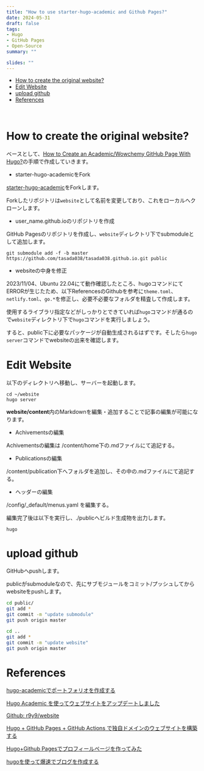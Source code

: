```yaml
---
title: "How to use starter-hugo-academic and Github Pages?"
date: 2024-05-31
draft: false
tags:
- Hugo
- GitHub Pages
- Open-Source
summary: ""

slides: ""
---
```


- [How to create the original website?](#how-to-create-the-original-website)
- [Edit Website](#edit-website)
- [upload github](#upload-github)
- [References](#references)

<br>

# How to create the original website?

ベースとして、[How to Create an Academic/Wowchemy GitHub Page With Hugo?](https://mickaellalande.github.io/post/tutorial/how-to-create-an-academic-github-page-with-hugo/)の手順で作成していきます。




- starter-hugo-academicをFork

[starter-hugo-academic](https://github.com/wowchemy/starter-hugo-academic)をForkします。

Forkしたリポジトリは`website`として名前を変更しており、これをローカルへクローンします。

- user_name.github.ioのリポジトリを作成

GitHub Pagesのリポジトリを作成し、`website`ディレクトリ下でsubmoduleとして追加します。

```sh: terminal
git submodule add -f -b master https://github.com/tasada038/tasada038.github.io.git public
```

- websiteの中身を修正

2023/11/04、Ubuntu 22.04にて動作確認したところ、hugoコマンドにてERRORが生じたため、以下ReferencesのGithubを参考に`theme.toml`、`netlify.toml`、`go.*`を修正し、必要不必要なフォルダを精査して作成します。

使用するライブラリ指定などがしっかりとできていれば`hugo`コマンドが通るので`website`ディレクトリ下で`hugo`コマンドを実行しましょう。

すると、public下に必要なパッケージが自動生成されるはずです。そしたら`hugo server`コマンドでwebsiteの出来を確認します。


# Edit Website

以下のディレクトリへ移動し、サーバーを起動します。

```sh: terminal
cd ~/website
hugo server
```

**website/content**内のMarkdownを編集・追加することで記事の編集が可能になります。

- Achivementsの編集

Achivementsの編集は /content/home下の.mdファイルにて追記する。

- Publicationsの編集

/content/publication下へフォルダを追加し、その中の.mdファイルにて追記する。

- ヘッダーの編集

/config/_default/menus.yaml を編集する。

編集完了後は以下を実行し、./publicへビルド生成物を出力します。

```sh: terminal
hugo
```

# upload github

GitHubへpushします。

publicがsubmoduleなので、先にサブモジュールをコミット/プッシュしてからwebsiteをpushします。
```sh
cd public/
git add *
git commit -m "update submodule"
git push origin master

cd ..
git add *
git commit -m "update website"
git push origin master
```

# References

[hugo-academicでポートフォリオを作成する](https://qiita.com/junffy/items/3188671d02a771920fd7)

[Hugo Academic を使ってウェブサイトをアップデートしました](https://r9y9.github.io/blog/2022/01/18/hugo-academic/)

[Github: r9y9/website](https://github.com/r9y9/website)

[Hugo + GitHub Pages + GitHub Actions で独自ドメインのウェブサイトを構築する](https://zenn.dev/nikaera/articles/hugo-github-actions-for-github-pages)

[Hugo+Github Pagesでプロフィールページを作ってみた](https://zenn.dev/okaponta/articles/c302f58507febc)

[hugoを使って爆速でブログを作成する](https://zenn.dev/harachan/articles/a043e9a756cae4)